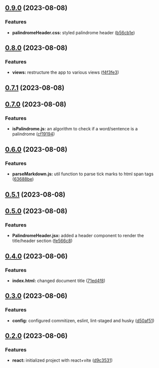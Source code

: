 ## [0.9.0](https://github.com/zhid0399123/freecodecamp-palindrome-checker/compare/0.8.0...0.9.0) (2023-08-08)

### Features

- **palindromeHeader.css:** styled palindrome header ([b56cb1e](https://github.com/zhid0399123/freecodecamp-palindrome-checker/commit/b56cb1efd4e0527851775e28aec37c57c60d0dd3))

## [0.8.0](https://github.com/zhid0399123/freecodecamp-palindrome-checker/compare/0.7.1...0.8.0) (2023-08-08)

### Features

- **views:** restructure the app to various views ([f4f3fe3](https://github.com/zhid0399123/freecodecamp-palindrome-checker/commit/f4f3fe3738dd5fc978187a008d3592041ed463a5))

## [0.7.1](https://github.com/zhid0399123/freecodecamp-palindrome-checker/compare/0.7.0...0.7.1) (2023-08-08)

## [0.7.0](https://github.com/zhid0399123/freecodecamp-palindrome-checker/compare/0.6.0...0.7.0) (2023-08-08)

### Features

- **isPalindrome.js:** an algorithm to check if a word/sentence is a palindrome ([cf19194](https://github.com/zhid0399123/freecodecamp-palindrome-checker/commit/cf19194c85c96c39e4aea37d8fdae6ca5ae65b21))

## [0.6.0](https://github.com/zhid0399123/freecodecamp-palindrome-checker/compare/0.5.1...0.6.0) (2023-08-08)

### Features

- **parseMarkdown.js:** util function to parse tick marks to html span tags ([63688be](https://github.com/zhid0399123/freecodecamp-palindrome-checker/commit/63688be81f859767cf2b6cfeeeaa414b7faf4ecb))

## [0.5.1](https://github.com/zhid0399123/freecodecamp-palindrome-checker/compare/0.5.0...0.5.1) (2023-08-08)

## [0.5.0](https://github.com/zhid0399123/freecodecamp-palindrome-checker/compare/0.4.0...0.5.0) (2023-08-08)

### Features

- **PalindromeHeader.jsx:** added a header component to render the title/header section ([fe566c8](https://github.com/zhid0399123/freecodecamp-palindrome-checker/commit/fe566c8cb84fe867a2b9c753b24379c9bdda3de3))

## [0.4.0](https://github.com/zhid0399123/freecodecamp-palindrome-checker/compare/0.3.0...0.4.0) (2023-08-06)

### Features

- **index.html:** changed document title ([71ed4f8](https://github.com/zhid0399123/freecodecamp-palindrome-checker/commit/71ed4f85e6175069b4221d4815d0e1e7d777ff98))

## [0.3.0](https://github.com/zhid0399123/freecodecamp-palindrome-checker/compare/0.2.0...0.3.0) (2023-08-06)

### Features

- **config:** configured commitizen, eslint, lint-staged and husky ([d50af51](https://github.com/zhid0399123/freecodecamp-palindrome-checker/commit/d50af519ed14ff0c3e7fba89972506e255e9416f))

## [0.2.0](https://github.com/zhid0399123/freecodecamp-palindrome-checker/compare/d9c3531773711bb58dcfa4b81bd283ee55baf70e...0.2.0) (2023-08-06)

### Features

- **react:** initialized project with react+vite ([d9c3531](https://github.com/zhid0399123/freecodecamp-palindrome-checker/commit/d9c3531773711bb58dcfa4b81bd283ee55baf70e))
